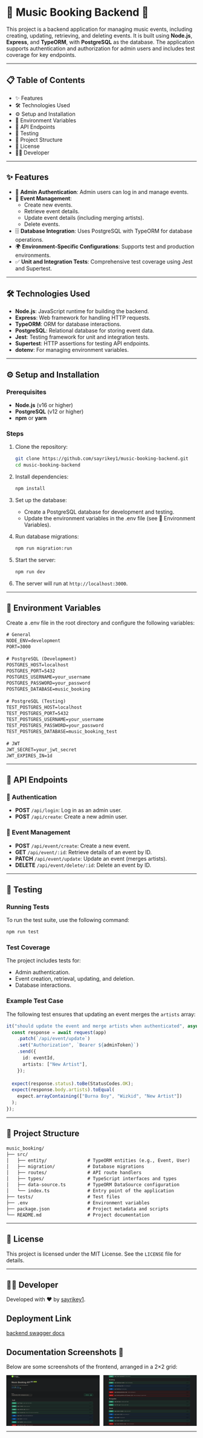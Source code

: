 # 🎵 Music Booking Backend 🎫

This project is a backend application for managing music events, including creating, updating, retrieving, and deleting events. It is built using **Node.js**, **Express**, and **TypeORM**, with **PostgreSQL** as the database. The application supports authentication and authorization for admin users and includes test coverage for key endpoints.

---

## 📋 Table of Contents

- ✨ Features
- 🛠️ Technologies Used
- ⚙️ Setup and Installation
- 🔑 Environment Variables
- 📡 API Endpoints
- 🧪 Testing
- 📂 Project Structure
- 📜 License
- 👨‍💻 Developer

---

## ✨ Features

- 🔐 **Admin Authentication**: Admin users can log in and manage events.
- 🎤 **Event Management**:
  - Create new events.
  - Retrieve event details.
  - Update event details (including merging artists).
  - Delete events.
- 🗄️ **Database Integration**: Uses PostgreSQL with TypeORM for database operations.
- 🌍 **Environment-Specific Configurations**: Supports test and production environments.
- ✅ **Unit and Integration Tests**: Comprehensive test coverage using Jest and Supertest.

---

## 🛠️ Technologies Used

- **Node.js**: JavaScript runtime for building the backend.
- **Express**: Web framework for handling HTTP requests.
- **TypeORM**: ORM for database interactions.
- **PostgreSQL**: Relational database for storing event data.
- **Jest**: Testing framework for unit and integration tests.
- **Supertest**: HTTP assertions for testing API endpoints.
- **dotenv**: For managing environment variables.

---

## ⚙️ Setup and Installation

### Prerequisites

- **Node.js** (v16 or higher)
- **PostgreSQL** (v12 or higher)
- **npm** or **yarn**

### Steps

1. Clone the repository:
   ```bash
   git clone https://github.com/sayrikey1/music-booking-backend.git
   cd music-booking-backend
   ```

2. Install dependencies:
   ```bash
   npm install
   ```

3. Set up the database:
   - Create a PostgreSQL database for development and testing.
   - Update the environment variables in the .env file (see 🔑 Environment Variables).

4. Run database migrations:
   ```bash
   npm run migration:run
   ```

5. Start the server:
   ```bash
   npm run dev
   ```

6. The server will run at `http://localhost:3000`.

---

## 🔑 Environment Variables

Create a .env file in the root directory and configure the following variables:

```env
# General
NODE_ENV=development
PORT=3000

# PostgreSQL (Development)
POSTGRES_HOST=localhost
POSTGRES_PORT=5432
POSTGRES_USERNAME=your_username
POSTGRES_PASSWORD=your_password
POSTGRES_DATABASE=music_booking

# PostgreSQL (Testing)
TEST_POSTGRES_HOST=localhost
TEST_POSTGRES_PORT=5432
TEST_POSTGRES_USERNAME=your_username
TEST_POSTGRES_PASSWORD=your_password
TEST_POSTGRES_DATABASE=music_booking_test

# JWT
JWT_SECRET=your_jwt_secret
JWT_EXPIRES_IN=1d
```

---

## 📡 API Endpoints

### 🔐 Authentication

- **POST** `/api/login`: Log in as an admin user.
- **POST** `/api/create`: Create a new admin user.

### 🎤 Event Management

- **POST** `/api/event/create`: Create a new event.
- **GET** `/api/event/:id`: Retrieve details of an event by ID.
- **PATCH** `/api/event/update`: Update an event (merges artists).
- **DELETE** `/api/event/delete/:id`: Delete an event by ID.

---

## 🧪 Testing

### Running Tests

To run the test suite, use the following command:

```bash
npm run test
```

### Test Coverage

The project includes tests for:

- Admin authentication.
- Event creation, retrieval, updating, and deletion.
- Database interactions.

### Example Test Case

The following test ensures that updating an event merges the `artists` array:

```typescript
it("should update the event and merge artists when authenticated", async () => {
  const response = await request(app)
    .patch(`/api/event/update`)
    .set("Authorization", `Bearer ${adminToken}`)
    .send({
      id: eventId,
      artists: ["New Artist"],
    });

  expect(response.status).toBe(StatusCodes.OK);
  expect(response.body.artists).toEqual(
    expect.arrayContaining(["Burna Boy", "Wizkid", "New Artist"])
  );
});
```

---

## 📂 Project Structure

```plaintext
music_booking/
├── src/
│   ├── entity/               # TypeORM entities (e.g., Event, User)
│   ├── migration/            # Database migrations
│   ├── routes/               # API route handlers
│   ├── types/                # TypeScript interfaces and types
│   ├── data-source.ts        # TypeORM DataSource configuration
│   └── index.ts              # Entry point of the application
├── tests/                    # Test files
├── .env                      # Environment variables
├── package.json              # Project metadata and scripts
└── README.md                 # Project documentation
```

---

## 📜 License

This project is licensed under the MIT License. See the `LICENSE` file for details.

---

## 👨‍💻 Developer

Developed with ❤️ by [sayrikey1](https://github.com/sayrikey1).

## Deployment Link
[backend swagger docs](https://music-booking-app-ui1a.onrender.com/api/docs)

## Documentation Screenshots 📸

Below are some screenshots of the frontend, arranged in a 2×2 grid:

<div style="display: grid; grid-template-columns: 1fr 1fr; gap: 10px;">
  <img src="./images/image01.png" alt="Frontend Screenshot 1" style="width:100%;" />
  <img src="./images/image02.png" alt="Frontend Screenshot 2" style="width:100%;" />
</div>

---
